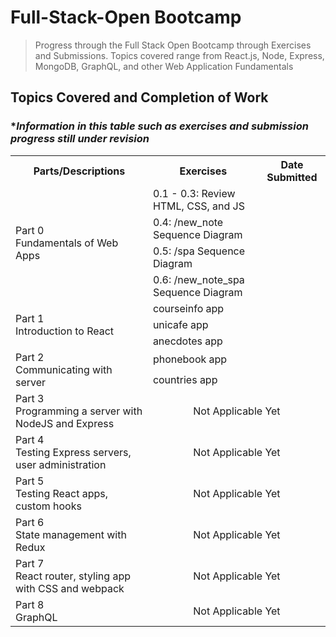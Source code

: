 # Full-Stack-Open Bootcamp

> Progress through the Full Stack Open Bootcamp through Exercises and Submissions. 
> Topics covered range from React.js, Node, Express, MongoDB, GraphQL, and other Web Application Fundamentals

## Topics Covered and Completion of Work
### **Information in this table such as exercises and submission progress still under revision*


<table>
    <tr>
        <th>Parts/Descriptions</th>
        <th>Exercises</th>
        <th>Date Submitted</th>
    </tr>
    <tr>
        <td rowspan="4">Part 0<br />Fundamentals of Web Apps </td>
        <td>0.1 - 0.3: Review HTML, CSS, and JS</td>
        <td></td>
    </tr>
    <tr>
        <td>0.4: /new_note Sequence Diagram</td>
        <td></td>
    </tr>
    <tr>
        <td>0.5: /spa Sequence Diagram</td>
        <td></td>
    </tr>
    <tr>
        <td>0.6: /new_note_spa Sequence Diagram</td>
        <td></td>
    </tr>
    <tr>
        <td rowspan="3">Part 1<br />Introduction to React </td>
        <td>courseinfo app</td>
        <td></td>
    </tr>
    <tr>
        <td>unicafe app</td>
        <td></td>
    </tr>
    <tr>
        <td>anecdotes app</td>
        <td></td>
    </tr>
    <tr>
        <td rowspan="2">Part 2<br />Communicating with server </td>
        <td>phonebook app</td>
        <td></td>
    </tr>
    <tr>
        <td>countries app</td>
        <td></td>
    </tr>
    <tr>
        <td>Part 3<br />Programming a server with NodeJS and Express </td>
        <td colspan="2" align="center">Not Applicable Yet</td>
    </tr>
    <tr>
        <td>Part 4<br />Testing Express servers, user administration </td>
        <td colspan="2" align="center">Not Applicable Yet</td>
    </tr>
    <tr>
        <td>Part 5<br />Testing React apps, custom hooks </td>
        <td colspan="2" align="center">Not Applicable Yet</td>
    </tr>
    <tr>
        <td>Part 6<br />State management with Redux </td>
        <td colspan="2" align="center">Not Applicable Yet</td>
    </tr>
    <tr>
        <td>Part 7<br />React router, styling app with CSS and webpack </td>
        <td colspan="2" align="center">Not Applicable Yet</td>
    </tr>
    <tr>
        <td>Part 8<br />GraphQL </td>
        <td colspan="2" align="center">Not Applicable Yet</td>
    </tr>
</table>


